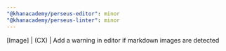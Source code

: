 ```yaml
---
"@khanacademy/perseus-editor": minor
"@khanacademy/perseus-linter": minor
---
```


[Image] | (CX) | Add a warning in editor if markdown images are detected
